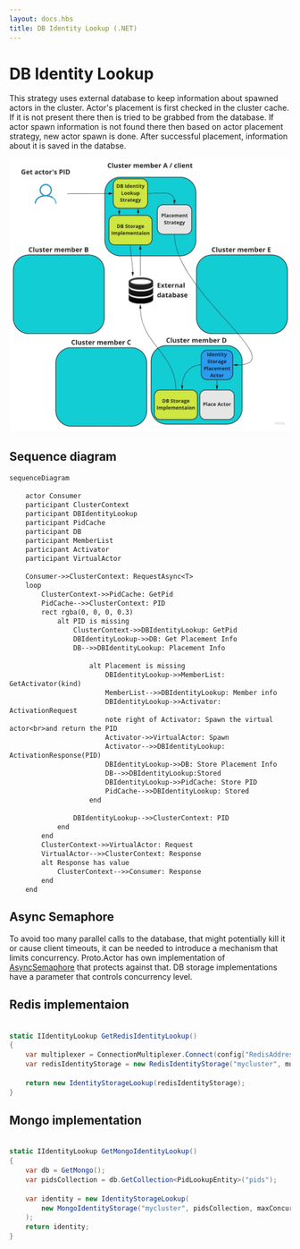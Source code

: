 ```yaml
---
layout: docs.hbs
title: DB Identity Lookup (.NET)
---
```


# DB Identity Lookup

This strategy uses external database to keep information about spawned actors in the cluster. Actor's placement is first checked in the cluster cache. If it is not present there then is tried to be grabbed from the database. If actor spawn information is not found there then based on actor placement strategy, new actor spawn is done. After successful placement, information about it is saved in the databse.

![DB-Identity-Lookup](images/db-identity-lookup.jpg)

## Sequence diagram

```mermaid
sequenceDiagram

    actor Consumer
    participant ClusterContext
    participant DBIdentityLookup
    participant PidCache
    participant DB
    participant MemberList
    participant Activator
    participant VirtualActor

    Consumer->>ClusterContext: RequestAsync<T>
    loop
        ClusterContext->>PidCache: GetPid
        PidCache-->>ClusterContext: PID
        rect rgba(0, 0, 0, 0.3)
            alt PID is missing
                ClusterContext->>DBIdentityLookup: GetPid
                DBIdentityLookup->>DB: Get Placement Info
                DB-->>DBIdentityLookup: Placement Info

                    alt Placement is missing
                        DBIdentityLookup->>MemberList: GetActivator(kind)
                        MemberList-->>DBIdentityLookup: Member info
                        DBIdentityLookup->>Activator: ActivationRequest
                        note right of Activator: Spawn the virtual actor<br>and return the PID
                        Activator->>VirtualActor: Spawn
                        Activator-->>DBIdentityLookup: ActivationResponse(PID)
                        DBIdentityLookup->>DB: Store Placement Info
                        DB-->>DBIdentityLookup:Stored
                        DBIdentityLookup->>PidCache: Store PID
                        PidCache-->>DBIdentityLookup: Stored
                    end

                DBIdentityLookup-->>ClusterContext: PID
            end
        end
        ClusterContext->>VirtualActor: Request
        VirtualActor-->>ClusterContext: Response
        alt Response has value
            ClusterContext-->>Consumer: Response
        end
    end
```

## Async Semaphore

To avoid too many parallel calls to the database, that might potentially kill it or cause client timeouts, it can be needed to introduce a mechanism that limits concurrency. Proto.Actor has own implementation of [AsyncSemaphore](https://github.com/asynkron/protoactor-dotnet/blob/dev/src/Proto.Actor/Utils/AsyncSemaphore.cs#L12) that protects against that. DB storage implementations have a parameter that controls concurrency level.

## Redis implementaion

```csharp

static IIdentityLookup GetRedisIdentityLookup()
{
    var multiplexer = ConnectionMultiplexer.Connect(config["RedisAddress"]);
    var redisIdentityStorage = new RedisIdentityStorage("mycluster", multiplexer, maxConcurrency: 50);

    return new IdentityStorageLookup(redisIdentityStorage);
}

```

## Mongo implementation

```csharp

static IIdentityLookup GetMongoIdentityLookup()
{
    var db = GetMongo();
    var pidsCollection = db.GetCollection<PidLookupEntity>("pids");

    var identity = new IdentityStorageLookup(
        new MongoIdentityStorage("mycluster", pidsCollection, maxConcurrency: 200)
    );
    return identity;
}

```
